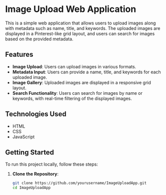 # Image Upload Web Application

This is a simple web application that allows users to upload images along with metadata such as name, title, and keywords. The uploaded images are displayed in a Pinterest-like grid layout, and users can search for images based on the provided metadata.

## Features

- **Image Upload**: Users can upload images in various formats.
- **Metadata Input**: Users can provide a name, title, and keywords for each uploaded image.
- **Image Gallery**: Uploaded images are displayed in a responsive grid layout.
- **Search Functionality**: Users can search for images by name or keywords, with real-time filtering of the displayed images.

## Technologies Used

- HTML
- CSS
- JavaScript

## Getting Started

To run this project locally, follow these steps:

1. **Clone the Repository**:
   ```bash
   git clone https://github.com/yourusername/ImageUploadApp.git
   cd ImageUploadApp

